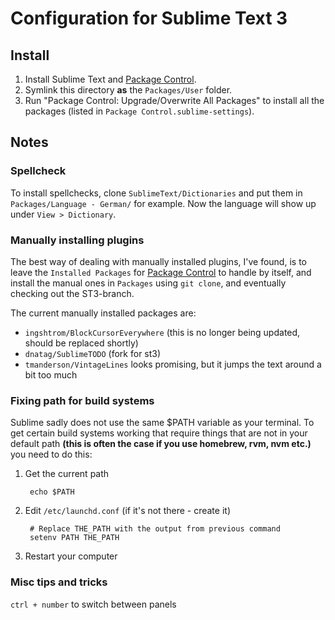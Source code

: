 # Configuration for Sublime Text 3

## Install

1. Install Sublime Text and [Package Control].
2. Symlink this directory **as** the `Packages/User` folder.
3. Run "Package Control: Upgrade/Overwrite All Packages" to install all the packages (listed in `Package Control.sublime-settings`).

## Notes

### Spellcheck

To install spellchecks, clone `SublimeText/Dictionaries` and put them in `Packages/Language - German/` for example. Now the language will show up under `View > Dictionary`.

### Manually installing plugins

The best way of dealing with manually installed plugins, I've found, is to leave the `Installed Packages`
for [Package Control] to handle by itself, and install the manual ones in `Packages`
using `git clone`, and eventually checking out the ST3-branch.

The current manually installed packages are:

- `ingshtrom/BlockCursorEverywhere` (this is no longer being updated, should be replaced shortly)
- `dnatag/SublimeTODO` (fork for st3)
- `tmanderson/VintageLines` looks promising, but it jumps the text around a bit too much

### Fixing path for build systems

Sublime sadly does not use the same $PATH variable as your terminal. To get certain build systems working that require
things that are not in your default path **(this is often the case if you use homebrew, rvm, nvm etc.)** you need to do this:

1. Get the current path

        echo $PATH

2. Edit `/etc/launchd.conf` (if it's not there - create it)

        # Replace THE_PATH with the output from previous command
        setenv PATH THE_PATH

3. Restart your computer

[Package Control]: http://wbond.net/sublime_packages/package_control

### Misc tips and tricks

`ctrl + number` to switch between panels
